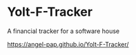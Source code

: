 # Yolt-F-Tracker
A financial tracker for a software house


https://angel-pap.github.io/Yolt-F-Tracker/
